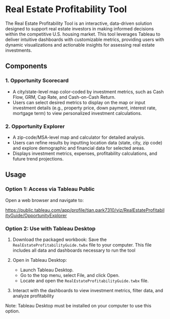 # ﻿Real Estate Profitability Tool
The Real Estate Profitability Tool is an interactive, data-driven solution designed to support real estate investors in making informed decisions within the competitive U.S. housing market. This tool leverages Tableau to deliver intuitive dashboards with customizable metrics, providing users with dynamic visualizations and actionable insights for assessing real estate investments.

## Components

### 1. Opportunity Scorecard
* A city/state-level map color-coded by investment metrics, such as Cash Flow, GRM, Cap Rate, and Cash-on-Cash Return.
* Users can select desired metrics to display on the map or input investment details (e.g., property price, down payment, interest rate, mortgage term) to view personalized investment calculations.

### 2. Opportunity Explorer
* A zip-code/MSA-level map and calculator for detailed analysis.
* Users can refine results by inputting location data (state, city, zip code) and explore demographic and financial data for selected areas.
* Displays investment metrics, expenses, profitability calculations, and future trend projections.

## Usage

### Option 1: Access via Tableau Public

Open a web browser and navigate to:

https://public.tableau.com/app/profile/tian.park7310/viz/RealEstateProfitabilityGuide/OpportunityExplorer

### Option 2: Use with Tableau Desktop

1. Download the packaged workbook: Save the ```RealEstateProfitabilityGuide.twbx``` file to your computer. This file includes all data and dashboards necessary to run the tool

2. Open in Tableau Desktop:
   * Launch Tableau Desktop.
   * Go to the top menu, select File, and click Open.
   * Locate and open the ```RealEstateProfitabilityGuide.twbx``` file.
     
3.  Interact with the dashboards to view investment metrics, filter data, and analyze profitability

Note: Tableau Desktop must be installed on your computer to use this option.

